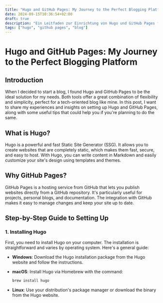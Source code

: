 ```yaml
---
title: "Hugo and GitHub Pages: My Journey to the Perfect Blogging Platform"
date: 2024-09-15T10:36:54+02:00
draft: true
description: "Ein Leitfaden zur Einrichtung von Hugo und GitHub Pages für einen Blog."
tags: ["hugo", "github pages", "blog"]
---
```


# Hugo and GitHub Pages: My Journey to the Perfect Blogging Platform

## Introduction

When I decided to start a blog, I found Hugo and GitHub Pages to be the ideal solution for my needs. Both tools offer a great combination of flexibility and simplicity, perfect for a tech-oriented blog like mine. In this post, I want to share my experiences and insights on setting up Hugo and GitHub Pages, along with some useful tips that could help you if you're planning to do the same.

## What is Hugo?

Hugo is a powerful and fast Static Site Generator (SSG). It allows you to create websites that are completely static, which makes them fast, secure, and easy to host. With Hugo, you can write content in Markdown and easily customize your site's design using templates and themes.

## Why GitHub Pages?

GitHub Pages is a hosting service from GitHub that lets you publish websites directly from a GitHub repository. It's particularly useful for projects, personal blogs, and documentation. The integration with GitHub makes it easy to manage changes and keep your site up to date.

## Step-by-Step Guide to Setting Up

### 1. Installing Hugo

First, you need to install Hugo on your computer. The installation is straightforward and varies by operating system. Here's a general guide:

- **Windows**: Download the Hugo installation package from the Hugo website and follow the instructions.
- **macOS**: Install Hugo via Homebrew with the command:
  
  ```bash
  brew install hugo

- **Linux**: Use your distribution's package manager or download the binary from the Hugo website.

